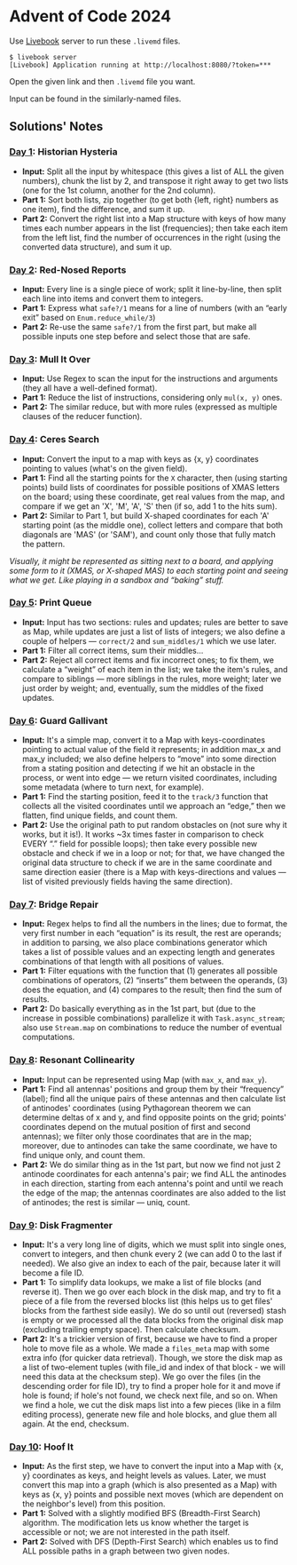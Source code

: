 # Advent of Code 2024

Use [Livebook](https://livebook.dev/) server to run these `.livemd` files.

```console
$ livebook server
[Livebook] Application running at http://localhost:8080/?token=***
```

Open the given link and then `.livemd` file you want.

Input can be found in the similarly-named files.

## Solutions' Notes

### [Day 1](day01.livemd): Historian Hysteria

- **Input:** Split all the input by whitespace (this gives a list of ALL the given numbers), chunk the list by 2, and transpose it right away to get two lists (one for the 1st column, another for the 2nd column).
- **Part 1:** Sort both lists, zip together (to get both {left, right} numbers as one item), find the difference, and sum it up.
- **Part 2:** Convert the right list into a Map structure with keys of how many times each number appears in the list (frequencies); then take each item from the left list, find the number of occurrences in the right (using the converted data structure), and sum it up.

### [Day 2](day02.livemd): Red-Nosed Reports

- **Input:** Every line is a single piece of work; split it line-by-line, then split each line into items and convert them to integers.
- **Part 1:** Express what `safe?/1` means for a line of numbers (with an “early exit” based on `Enum.reduce_while/3`)
- **Part 2:** Re-use the same `safe?/1` from the first part, but make all possible inputs one step before and select those that are safe.

### [Day 3](day03.livemd): Mull It Over

- **Input:** Use Regex to scan the input for the instructions and arguments (they all have a well-defined format).
- **Part 1:** Reduce the list of instructions, considering only `mul(x, y)` ones.
- **Part 2:** The similar reduce, but with more rules (expressed as multiple clauses of the reducer function).

### [Day 4](day04.livemd): Ceres Search

- **Input:** Convert the input to a map with keys as {x, y} coordinates pointing to values (what's on the given field).
- **Part 1:** Find all the starting points for the `X` character, then (using starting points) build lists of coordinates for possible positions of XMAS letters on the board; using these coordinate, get real values from the map, and compare if we get an 'X', 'M', 'A', 'S' then (if so, add 1 to the hits sum).
- **Part 2:** Similar to Part 1, but build X-shaped coordinates for each 'A' starting point (as the middle one), collect letters and compare that both diagonals are 'MAS' (or 'SAM'), and count only those that fully match the pattern.

_Visually, it might be represented as sitting next to a board, and applying some form to it (XMAS, or X-shaped MAS) to each starting point and seeing what we get. Like playing in a sandbox and “baking” stuff._

### [Day 5](day05.livemd): Print Queue

- **Input:** Input has two sections: rules and updates; rules are better to save as Map, while updates are just a list of lists of integers; we also define a couple of helpers — `correct/2` and `sum_middles/1` which we use later.
- **Part 1:** Filter all correct items, sum their middles…
- **Part 2:** Reject all correct items and fix incorrect ones; to fix them, we calculate a “weight” of each item in the list; we take the item's rules, and compare to siblings — more siblings in the rules, more weight; later we just order by weight; and, eventually, sum the middles of the fixed updates.

### [Day 6](day06.livemd): Guard Gallivant

- **Input:** It's a simple map, convert it to a Map with keys-coordinates pointing to actual value of the field it represents; in addition max_x and max_y included; we also define helpers to “move” into some direction from a stating position and detecting if we hit an obstacle in the process, or went into edge — we return visited coordinates, including some metadata (where to turn next, for example).
- **Part 1:** Find the starting position, feed it to the `track/3` function that collects all the visited coordinates until we approach an “edge,”  then we flatten, find unique fields, and count them.
- **Part 2:** Use the original path to put random obstacles on (not sure why it works, but it is!). It works ~3x times faster in comparison to check EVERY “.” field for possible loops); then take every possible new obstacle and check if we in a loop or not; for that, we have changed the original data structure to check if we are in the same coordinate and same direction easier (there is a Map with keys-directions and values — list of visited previously fields having the same direction).

### [Day 7](day07.livemd): Bridge Repair

- **Input:** Regex helps to find all the numbers in the lines; due to format, the very first number in each “equation” is its result, the rest are operands; in addition to parsing, we also place combinations generator which takes a list of possible values and an expecting length and generates combinations of that length with all positions of values.
- **Part 1:** Filter equations with the function that (1) generates all possible combinations of operators, (2) “inserts” them between the operands, (3) does the equation, and (4) compares to the result; then find the sum of results.
- **Part 2:** Do basically everything as in the 1st part, but (due to the increase in possible combinations) parallelize it with `Task.async_stream`; also use `Stream.map` on combinations to reduce the number of eventual computations.

### [Day 8](day08.livemd): Resonant Collinearity

- **Input:** Input can be represented using Map (with `max_x`, and `max_y`).
- **Part 1:** Find all antennas' positions and group them by their “frequency” (label); find all the unique pairs of these antennas and then calculate list of antinodes' coordinates (using Pythagorean theorem we can determine deltas of x and y, and find opposite points on the grid; points' coordinates depend on the mutual position of first and second antennas); we filter only those coordinates that are in the map; moreover, due to antinodes can take the same coordinate, we have to find unique only, and count them.
- **Part 2:** We do similar thing as in the 1st part, but now we find not just 2 antinode coordinates for each antenna's pair; we find ALL the antinodes in each direction, starting from each antenna's point and until we reach the edge of the map; the antennas coordinates are also added to the list of antinodes; the rest is similar — uniq, count.

### [Day 9](day09.livemd): Disk Fragmenter

- **Input:** It's a very long line of digits, which we must split into single ones, convert to integers, and then chunk every 2 (we can add 0 to the last if needed). We also give an index to each of the pair, because later it will become a file ID.
- **Part 1:** To simplify data lookups, we make a list of file blocks (and reverse it). Then we go over each block in the disk map, and try to fit a piece of a file from the reversed blocks list (this helps us to get files' blocks from the farthest side easily). We do so until out (reversed) stash is empty or we processed all the data blocks from the original disk map (excluding trailing empty space). Then calculate checksum.
- **Part 2:** It's a trickier version of first, because we have to find a proper hole to move file as a whole. We made a `files_meta` map with some extra info (for quicker data retrieval). Though, we store the disk map as a list of two-element tuples (with file_id and index of that block - we will need this data at the checksum step). We go over the files (in the descending order for file ID), try to find a proper hole for it and move if hole is found; if hole's not found, we check next file, and so on. When we find a hole, we cut the disk maps list into a few pieces (like in a film editing process), generate new file and hole blocks, and glue them all again. At the end, checksum.

### [Day 10](day10.livemd): Hoof It

- **Input:** As the first step, we have to convert the input into a Map with {x, y} coordinates as keys, and height levels as values. Later, we must convert this map into a graph (which is also presented as a Map) with keys as {x, y} points and possible next moves (which are dependent on the neighbor's level) from this position.
- **Part 1:** Solved with a slightly modified BFS (Breadth-First Search) algorithm. The modification lets us know whether the target is accessible or not; we are not interested in the path itself.
- **Part 2:** Solved with DFS (Depth-First Search) which enables us to find ALL possible paths in a graph between two given nodes.
